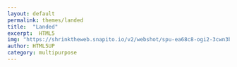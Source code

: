 ```yaml
---
layout: default
permalink: themes/landed
title:  "Landed"
excerpt:  HTML5
img: "https://shrinktheweb.snapito.io/v2/webshot/spu-ea68c8-ogi2-3cwn3bmfojjlb56e?size=mc&screen=1280x1024&url=https%3A%2F%2Fhtml5up.net%2Fuploads%2Fdemos%2Flanded%2F"
author: HTML5UP
category: multipurpose
---
```

